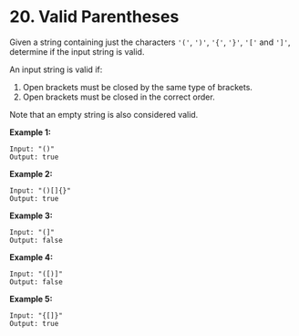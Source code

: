 # 20. Valid Parentheses

Given a string containing just the characters `'('`, `')'`, `'{'`, `'}'`, `'['` and `']'`, determine if the input string is valid.

An input string is valid if:

1.  Open brackets must be closed by the same type of brackets.
2.  Open brackets must be closed in the correct order.

Note that an empty string is also considered valid.

**Example 1:**  

    Input: "()"
    Output: true

**Example 2:**  

    Input: "()[]{}"
    Output: true

**Example 3:**  

    Input: "(]"
    Output: false

**Example 4:**  

    Input: "([)]"
    Output: false

**Example 5:**  

    Input: "{[]}"
    Output: true
